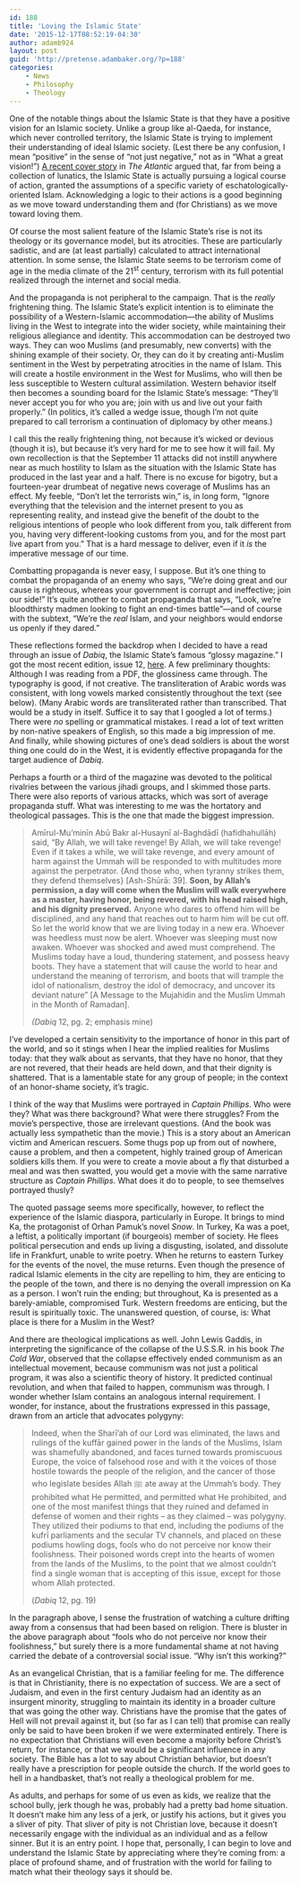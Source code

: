 ```yaml
---
id: 188
title: 'Loving the Islamic State'
date: '2015-12-17T08:52:19-04:30'
author: adamb924
layout: post
guid: 'http://pretense.adambaker.org/?p=188'
categories:
    - News
    - Philosophy
    - Theology
---
```


One of the notable things about the Islamic State is that they have a positive vision for an Islamic society. Unlike a group like al-Qaeda, for instance, which never controlled territory, the Islamic State is trying to implement their understanding of ideal Islamic society. (Lest there be any confusion, I mean “positive” in the sense of “not just negative,” not as in “What a great vision!”) [A recent cover story](http://www.theatlantic.com/magazine/archive/2015/03/what-isis-really-wants/384980/) in *The Atlantic* argued that, far from being a collection of lunatics, the Islamic State is actually pursuing a logical course of action, granted the assumptions of a specific variety of eschatologically-oriented Islam. Acknowledging a logic to their actions is a good beginning as we move toward understanding them and (for Christians) as we move toward loving them.

Of course the most salient feature of the Islamic State’s rise is not its theology or its governance model, but its atrocities. These are particularly sadistic, and are (at least partially) calculated to attract international attention. In some sense, the Islamic State seems to be terrorism come of age in the media climate of the 21<sup>st</sup> century, terrorism with its full potential realized through the internet and social media.

And the propaganda is not peripheral to the campaign. That is the *really* frightening thing. The Islamic State’s explicit intention is to eliminate the possibility of a Western-Islamic accommodation—the ability of Muslims living in the West to integrate into the wider society, while maintaining their religious allegiance and identity. This accommodation can be destroyed two ways. They can woo Muslims (and presumably, new converts) with the shining example of their society. Or, they can do it by creating anti-Muslim sentiment in the West by perpetrating atrocities in the name of Islam. This will create a hostile environment in the West for Muslims, who will then be less susceptible to Western cultural assimilation. Western behavior itself then becomes a sounding board for the Islamic State’s message: “They’ll never accept you for who you are; join with us and live out your faith properly.” (In politics, it’s called a wedge issue, though I’m not quite prepared to call terrorism a continuation of diplomacy by other means.)

I call this the really frightening thing, not because it’s wicked or devious (though it is), but because it’s very hard for me to see how it will fail. My own recollection is that the September 11 attacks did not instill anywhere near as much hostility to Islam as the situation with the Islamic State has produced in the last year and a half. There is no excuse for bigotry, but a fourteen-year drumbeat of negative news coverage of Muslims has an effect. My feeble, “Don’t let the terrorists win,” is, in long form, “Ignore everything that the television and the internet present to you as representing reality, and instead give the benefit of the doubt to the religious intentions of people who look different from you, talk different from you, having very different-looking customs from you, and for the most part live apart from you.” That is a hard message to deliver, even if it *is* the imperative message of our time.

Combatting propaganda is never easy, I suppose. But it’s one thing to combat the propaganda of an enemy who says, “We’re doing great and our cause is righteous, whereas your government is corrupt and ineffective; join our side!” It’s quite another to combat propaganda that says, “Look, we’re bloodthirsty madmen looking to fight an end-times battle”—and of course with the subtext, “We’re the *real* Islam, and your neighbors would endorse us openly if they dared.”

These reflections formed the backdrop when I decided to have a read through an issue of *Dabiq*, the Islamic State’s famous “glossy magazine.” I got the most recent edition, issue 12, [here](http://www.clarionproject.org/news/islamic-state-isis-isil-propaganda-magazine-dabiq). A few preliminary thoughts: Although I was reading from a PDF, the glossiness came through. The typography is good, if not creative. The transliteration of Arabic words was consistent, with long vowels marked consistently throughout the text (see below). (Many Arabic words are transliterated rather than transcribed. That would be a study in itself. Suffice it to say that I googled a lot of terms.) There were *no* spelling or grammatical mistakes. I read a lot of text written by non-native speakers of English, so this made a big impression of me. And finally, while showing pictures of one’s dead soldiers is about the worst thing one could do in the West, it is evidently effective propaganda for the target audience of *Dabiq*.

Perhaps a fourth or a third of the magazine was devoted to the political rivalries between the various jihadi groups, and I skimmed those parts. There were also reports of various attacks, which was sort of average propaganda stuff. What was interesting to me was the hortatory and theological passages. This is the one that made the biggest impression.

> Amīrul-Mu’minīn Abū Bakr al-Husaynī al-Baghdādī (hafidhahullāh) said, “By Allah, we will take revenge! By Allah, we will take revenge! Even if it takes a while, we will take revenge, and every amount of harm against the Ummah will be responded to with multitudes more against the perpetrator. {And those who, when tyranny strikes them, they defend themselves} \[Ash-Shūrā: 39\]. **Soon, by Allah’s permission, a day will come when the Muslim will walk everywhere as a master, having honor, being revered, with his head raised high, and his dignity preserved.** Anyone who dares to offend him will be disciplined, and any hand that reaches out to harm him will be cut off. So let the world know that we are living today in a new era. Whoever was heedless must now be alert. Whoever was sleeping must now awaken. Whoever was shocked and awed must comprehend. The Muslims today have a loud, thundering statement, and possess heavy boots. They have a statement that will cause the world to hear and understand the meaning of terrorism, and boots that will trample the idol of nationalism, destroy the idol of democracy, and uncover its deviant nature” \[A Message to the Mujahidin and the Muslim Ummah in the Month of Ramadan\].
> 
> *(Dabiq* 12, pg. 2; emphasis mine)

I’ve developed a certain sensitivity to the importance of honor in this part of the world, and so it stings when I hear the implied realities for Muslims today: that they walk about as servants, that they have no honor, that they are not revered, that their heads are held down, and that their dignity is shattered. That is a lamentable state for any group of people; in the context of an honor-shame society, it’s tragic.

I think of the way that Muslims were portrayed in *Captain Phillips*. Who were they? What was there background? What were there struggles? From the movie’s perspective, those are irrelevant questions. (And the book was actually less sympathetic than the movie.) This is a story about an American victim and American rescuers. Some thugs pop up from out of nowhere, cause a problem, and then a competent, highly trained group of American soldiers kills them. If you were to create a movie about a fly that disturbed a meal and was then swatted, you would get a movie with the same narrative structure as *Captain Phillips*. What does it do to people, to see themselves portrayed thusly?

The quoted passage seems more specifically, however, to reflect the experience of the Islamic diaspora, particularly in Europe. It brings to mind Ka, the protagonist of Orhan Pamuk’s novel *Snow*. In Turkey, Ka was a poet, a leftist, a politically important (if bourgeois) member of society. He flees political persecution and ends up living a disgusting, isolated, and dissolute life in Frankfurt, unable to write poetry. When he returns to eastern Turkey for the events of the novel, the muse returns. Even though the presence of radical Islamic elements in the city are repelling to him, they are enticing to the people of the town, and there is no denying the overall impression on Ka as a person. I won’t ruin the ending; but throughout, Ka is presented as a barely-amiable, compromised Turk. Western freedoms are enticing, but the result is spiritually toxic. The unanswered question, of course, is: What place is there for a Muslim in the West?

And there are theological implications as well. John Lewis Gaddis, in interpreting the significance of the collapse of the U.S.S.R. in his book *The Cold War*, observed that the collapse effectively ended communism as an intellectual movement, because communism was not just a political program, it was also a scientific theory of history. It predicted continual revolution, and when that failed to happen, communism was through. I wonder whether Islam contains an analogous internal requirement. I wonder, for instance, about the frustrations expressed in this passage, drawn from an article that advocates polygyny:

> Indeed, when the Sharī’ah of our Lord was eliminated, the laws and rulings of the kuffār gained power in the lands of the Muslims, Islam was shamefully abandoned, and faces turned towards promiscuous Europe, the voice of falsehood rose and with it the voices of those hostile towards the people of the religion, and the cancer of those who legislate besides Allah ﷺ ate away at the Ummah’s body. They prohibited what He permitted, and permitted what He prohibited, and one of the most manifest things that they ruined and defamed in defense of women and their rights – as they claimed – was polygyny. They utilized their podiums to that end, including the podiums of the kufrī parliaments and the secular TV channels, and placed on these podiums howling dogs, fools who do not perceive nor know their foolishness. Their poisoned words crept into the hearts of women from the lands of the Muslims, to the point that we almost couldn’t find a single woman that is accepting of this issue, except for those whom Allah protected.
> 
> (*Dabiq* 12, pg. 19)

In the paragraph above, I sense the frustration of watching a culture drifting away from a consensus that had been based on religion. There is bluster in the above paragraph about “fools who do not perceive nor know their foolishness,” but surely there is a more fundamental shame at not having carried the debate of a controversial social issue. “Why isn’t this working?”

As an evangelical Christian, that is a familiar feeling for me. The difference is that in Christianity, there is no expectation of success. We are a sect of Judaism, and even in the first century Judaism had an identity as an insurgent minority, struggling to maintain its identity in a broader culture that was going the other way. Christians have the promise that the gates of Hell will not prevail against it, but (so far as I can tell) that promise can really only be said to have been broken if we were exterminated entirely. There is no expectation that Christians will even become a majority before Christ’s return, for instance, or that we would be a significant influence in any society. The Bible has a lot to say about Christian behavior, but doesn’t really have a prescription for people outside the church. If the world goes to hell in a handbasket, that’s not really a theological problem for me.

As adults, and perhaps for some of us even as kids, we realize that the school bully, jerk though he was, probably had a pretty bad home situation. It doesn’t make him any less of a jerk, or justify his actions, but it gives you a sliver of pity. That sliver of pity is not Christian love, because it doesn’t necessarily engage with the individual as an individual and as a fellow sinner. But it is an entry point. I hope that, personally, I can begin to love and understand the Islamic State by appreciating where they’re coming from: a place of profound shame, and of frustration with the world for failing to match what their theology says it should be.